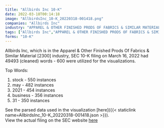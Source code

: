 ```yaml
---
title: "Allbirds Inc 10-K"
date: 2022-03-18T00:14:18
image: "AllbirdsInc_10-K_20220318-001418.png"
companies: "Allbirds Inc"
industry: "APPAREL & OTHER FINISHED PRODS OF FABRICS & SIMILAR MATERIAL"
tags: ["Allbirds Inc","APPAREL & OTHER FINISHED PRODS OF FABRICS & SIMILAR MATERIAL","03-16-2022","10-K"]
forms: "10-K"
---
```

Allbirds Inc, which is in the Apparel & Other Finished Prods Of Fabrics & Similar Material [2300] industry, SEC 10-K filing on March 16, 2022 had 49493 (cleaned) words - 600 were utilized for the visualizations.

Top Words:
1. stock - 550 instances
2. may - 482 instances
3. 2021 - 454 instances
4. business - 356 instances
5. 31 - 350 instances


See the parsed data used in the visualization [here]({{< staticlink name=AllbirdsInc_10-K_20220318-001418.json >}}).  
View the actual filing on the SEC website [here](https://www.sec.gov/Archives/edgar/data/1653909/0001653909-22-000016.txt)